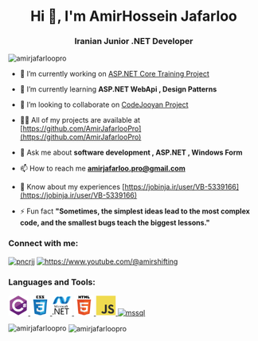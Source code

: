 <h1 align="center">Hi 👋, I'm AmirHossein Jafarloo</h1>
<h3 align="center">Iranian Junior .NET Developer</h3>

<p align="left"> <img src="https://komarev.com/ghpvc/?username=amirjafarloopro&label=Profile%20views&color=0e75b6&style=flat" alt="amirjafarloopro" /> </p>

- 🔭 I’m currently working on [ASP.NET Core Training Project](https://github.com/AmirJafarlooPro/ForceShop_Asp.git)

- 🌱 I’m currently learning **ASP.NET WebApi , Design Patterns**

- 👯 I’m looking to collaborate on [CodeJooyan Project](https://github.com/CodeJooyan/CodeJooanProject.git)

- 👨‍💻 All of my projects are available at [https://github.com/AmirJafarlooPro](https://github.com/AmirJafarlooPro)

- 💬 Ask me about **software development , ASP.NET , Windows Form**

- 📫 How to reach me **amirjafarloo.pro@gmail.com**

- 📄 Know about my experiences [https://jobinja.ir/user/VB-5339166](https://jobinja.ir/user/VB-5339166)

- ⚡ Fun fact **"Sometimes, the simplest ideas lead to the most complex code, and the smallest bugs teach the biggest lessons."**

<h3 align="left">Connect with me:</h3>
<p align="left">
<a href="https://instagram.com/pncrjj" target="blank"><img align="center" src="https://raw.githubusercontent.com/rahuldkjain/github-profile-readme-generator/master/src/images/icons/Social/instagram.svg" alt="pncrjj" height="30" width="40" /></a>
<a href="https://www.youtube.com/c/https://www.youtube.com/@amirshifting" target="blank"><img align="center" src="https://raw.githubusercontent.com/rahuldkjain/github-profile-readme-generator/master/src/images/icons/Social/youtube.svg" alt="https://www.youtube.com/@amirshifting" height="30" width="40" /></a>
</p>

<h3 align="left">Languages and Tools:</h3>
<p align="left"> <a href="https://www.w3schools.com/cs/" target="_blank" rel="noreferrer"> <img src="https://raw.githubusercontent.com/devicons/devicon/master/icons/csharp/csharp-original.svg" alt="csharp" width="40" height="40"/> </a> <a href="https://www.w3schools.com/css/" target="_blank" rel="noreferrer"> <img src="https://raw.githubusercontent.com/devicons/devicon/master/icons/css3/css3-original-wordmark.svg" alt="css3" width="40" height="40"/> </a> <a href="https://dotnet.microsoft.com/" target="_blank" rel="noreferrer"> <img src="https://raw.githubusercontent.com/devicons/devicon/master/icons/dot-net/dot-net-original-wordmark.svg" alt="dotnet" width="40" height="40"/> </a> <a href="https://www.w3.org/html/" target="_blank" rel="noreferrer"> <img src="https://raw.githubusercontent.com/devicons/devicon/master/icons/html5/html5-original-wordmark.svg" alt="html5" width="40" height="40"/> </a> <a href="https://developer.mozilla.org/en-US/docs/Web/JavaScript" target="_blank" rel="noreferrer"> <img src="https://raw.githubusercontent.com/devicons/devicon/master/icons/javascript/javascript-original.svg" alt="javascript" width="40" height="40"/> </a> <a href="https://www.microsoft.com/en-us/sql-server" target="_blank" rel="noreferrer"> <img src="https://www.svgrepo.com/show/303229/microsoft-sql-server-logo.svg" alt="mssql" width="40" height="40"/> </a> </p>

<p><img align="left" src="https://github-readme-stats.vercel.app/api/top-langs?username=amirjafarloopro&show_icons=true&locale=en&layout=compact" alt="amirjafarloopro" /></p>

<p>&nbsp;<img align="center" src="https://github-readme-stats.vercel.app/api?username=amirjafarloopro&show_icons=true&locale=en" alt="amirjafarloopro" /></p>
